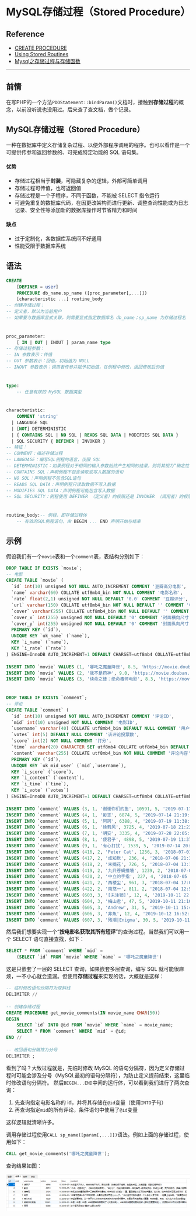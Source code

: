 # MySQL存储过程（Stored Procedure）

## Reference

- [CREATE PROCEDURE](https://dev.mysql.com/doc/refman/8.0/en/create-procedure.html)
- [Using Stored Routines](https://dev.mysql.com/doc/refman/8.0/en/stored-routines.html)
- [Mysql之存储过程与存储函数](https://juejin.im/post/5cdc20ede51d453ce71f6113)

------------------------------------------------------------------------------------------------------------------------

## 前情

在写PHP的一个方法`PDOStatement::bindParam()`文档时，接触到**存储过程**的概念，以前没听说也没用过。后来查了查文档，做个记录。

## MySQL存储过程（Stored Procedure）

一种在数据库中定义存储复杂过程、以便外部程序调用的程序。也可以看作是一个可提供传参和返回参数的、可完成特定功能的 SQL 语句集。

#### 优势

- 存储过程相当于**封装**，可隐藏复杂的逻辑，外部可简单调用
- 存储过程可传值，也可返回值
- 存储过程是一个子程序，不同于函数，不能被 SELECT 指令运行
- 可避免重复的数据库代码，在因更改架构而进行更新、调整查询性能或为日志记录、安全性等添加新的数据库操作时节省精力和时间

#### 缺点

- 过于定制化，各数据库系统间不好通用
- 性能受限于数据库系统

## 语法

```sql
CREATE
    [DEFINER = user]
    PROCEDURE db_name.sp_name ([proc_parameter[,...]])
    [characteristic ...] routine_body
-- 创建存储过程：
-- 定义者，默认为当前用户
-- 如果要与数据库显式关联，则需要显式指定数据库名 db_name；sp_name 为存储过程名


proc_parameter:
    [ IN | OUT | INOUT ] param_name type
-- 存储过程参数：
-- IN 参数表示：传值
-- OUT 参数表示：回值，初始值为 NULL
-- INOUT 参数表示：调用者传参并赋予初始值，在例程中修改，返回修改后的值


type:
    -- 任意有效的 MySQL 数据类型


characteristic:
    COMMENT 'string'
  | LANGUAGE SQL
  | [NOT] DETERMINISTIC
  | { CONTAINS SQL | NO SQL | READS SQL DATA | MODIFIES SQL DATA }
  | SQL SECURITY { DEFINER | INVOKER }
-- 特征：
-- COMMENT：描述存储过程
-- LANGUAGE：编写SQL例程的语言，仅限 SQL
-- DETERMINISTIC：如果例程对于相同的输入参数始终产生相同的结果，则将其视为“确定性”，否则将其视为“不确定性”。默认为不确定
-- CONTAINS SQL：声明例程不包含读取或写入数据的语句
-- NO SQL：声明例程不包含SQL语句
-- READS SQL DATA：声明例程只读取数据不写入数据
-- MODIFIES SQL DATA：声明例程可能包含写入数据
-- SQL SECURITY：例程使用 DEFINER （定义者）的权限还是 INVOKER （调用者）的权限来执行


routine_body:-- 例程，即存储过程体
    -- 有效的SQL例程语句，由 BEGIN ... END 声明开始与结束
```

## 示例

假设我们有一个`movie`表和一个`comment`表，表结构分别如下：

```sql
DROP TABLE IF EXISTS `movie`;
-- 电影
CREATE TABLE `movie` (
  `id` int(10) unsigned NOT NULL AUTO_INCREMENT COMMENT '豆瓣高分电影',
  `name` varchar(60) COLLATE utf8mb4_bin NOT NULL COMMENT '电影名称',
  `rate` float(2,1) unsigned NOT NULL DEFAULT '0.0' COMMENT '豆瓣评分',
  `url` varchar(150) COLLATE utf8mb4_bin NOT NULL DEFAULT '' COMMENT '电影豆瓣网址',
  `cover` varchar(255) COLLATE utf8mb4_bin NOT NULL DEFAULT '' COMMENT '封面图片',
  `cover_x` int(255) unsigned NOT NULL DEFAULT '0' COMMENT '封面横向尺寸',
  `cover_y` int(255) unsigned NOT NULL DEFAULT '0' COMMENT '封面纵向尺寸',
  PRIMARY KEY (`id`),
  UNIQUE KEY `uk_name` (`name`),
  KEY `i_name` (`name`),
  KEY `i_rate` (`rate`)
) ENGINE=InnoDB AUTO_INCREMENT=1 DEFAULT CHARSET=utf8mb4 COLLATE=utf8mb4_bin COMMENT='豆瓣电影：https://movie.douban.com/explore';

INSERT INTO `movie` VALUES (1, '哪吒之魔童降世', 8.5, 'https://movie.douban.com/subject/26794435/', 'https://img3.doubanio.com/view/photo/s_ratio_poster/public/p2563780504.jpg', 5594, 8268);
INSERT INTO `movie` VALUES (2, '我不是药神', 9.0, 'https://movie.douban.com/subject/26752088/', 'https://img9.doubanio.com/view/photo/s_ratio_poster/public/p2561305376.jpg', 2810, 3937);
INSERT INTO `movie` VALUES (3, '续命之徒：绝命毒师电影', 8.3, 'https://movie.douban.com/subject/30372377/', 'https://img1.doubanio.com/view/photo/s_ratio_poster/public/p2569548689.jpg', 1500, 2222);


DROP TABLE IF EXISTS `comment`;
-- 评论
CREATE TABLE `comment` (
  `id` int(10) unsigned NOT NULL AUTO_INCREMENT COMMENT '评论ID',
  `mid` int(10) unsigned NOT NULL COMMENT '电影ID',
  `username` varchar(40) COLLATE utf8mb4_bin DEFAULT NULL COMMENT '用户名',
  `votes` int(5) DEFAULT NULL COMMENT '该评论投票数',
  `score` int(2) NOT NULL COMMENT '打分',
  `time` varchar(20) CHARACTER SET utf8mb4 COLLATE utf8mb4_bin DEFAULT NULL COMMENT '发布评论的时间',
  `content` varchar(255) COLLATE utf8mb4_bin NOT NULL COMMENT '评论内容',
  PRIMARY KEY (`id`),
  UNIQUE KEY `uk_mid_user` (`mid`,`username`),
  KEY `i_score` (`score`),
  KEY `i_content` (`content`),
  KEY `i_time` (`time`),
  KEY `i_vote` (`votes`)
) ENGINE=InnoDB AUTO_INCREMENT=1 DEFAULT CHARSET=utf8mb4 COLLATE=utf8mb4_bin COMMENT='豆瓣电影-评论表';

INSERT INTO `comment` VALUES (3, 1, '谢谢你们的鱼', 10591, 5, '2019-07-17 21:22:38', '牛逼！牛逼！牛逼！4年前翻着白眼看完了《大圣归来》，4年后热泪盈眶地看完这部《哪吒之魔童降世》。没想到2019不仅仅是中国科幻大片元年，本片更是和《白蛇：缘起》一块儿创造了国产动漫作品前所未有的高潮。扎实的故事，生动的角色，饱满的情绪，炸裂的场面，这一切都构成了110分钟云霄飞车式的、畅快淋漓的观影体验，表面上是哪吒的传奇，骨子里面是《绝代双骄》+《悟空传》，毁天灭地的逆天气势更是燃破天际，好一曲震撼人心的“冰与火之歌”！都给老子去看！');
INSERT INTO `comment` VALUES (4, 1, '影志', 6874, 5, '2019-07-14 21:19:36', '“不成，功变成仁”、《神仙的自我修养》、“申公公”、内服外敷效果都一样的解药…前面快笑死；指点江山笔、英气的敖丙、猪鼻子倒带器…中间各种神来之笔；“人心的偏见是座大山，你是谁只有你自己才说了算”、父母面前的生离死别…结尾又被感动得一把老泪。老妈的性格更立体，老爸李靖对哪吒说你的真实身份其实是…时，生怕他说出个“蛋”，这是这部毫不正经却又硬气热血至死的片子能干出来的事。集丧逼和燃于一身，在哪吒面前，没人帅的起来！锁定今年最佳国产动画。');
INSERT INTO `comment` VALUES (5, 1, '阿珂', 6388, 4, '2019-07-19 11:38:43', '这个夏天还有比“藕饼”cp更火的吗？');
INSERT INTO `comment` VALUES (6, 1, '徐若风', 3725, 4, '2019-07-18 21:23:14', '客观上的确是目前国产三维动画中的最佳。和年初的《白蛇》一道，富足想象力之下的经典魔改，在人物、情节和视听呈现上都冲着一股劲。不夸张地说，这部作品在今年全球范围动画中比，都可以排到最前列。但还是有些遗憾，双生的概念没有做得更加复杂深刻、部分低俗笑料虽有趣但跳线。可能是我期待太高了。');
INSERT INTO `comment` VALUES (7, 1, '明安', 3335, 4, '2019-07-28 22:05:56', '“所有龙把鳞片扣下来的时候，我真的感觉敖丙压力太大了。”“我们全村可就指望你一个人去考大学了啊，一定要上清华啊。”“就算把其他报清华的人都杀掉你也一定要考上啊！”');
INSERT INTO `comment` VALUES (8, 1, '使君子', 4898, 5, '2019-07-19 11:37:10', '休说苍天不由人，我命由我不由天。新的故事，改编的很不错啊，就是有点短。友情提醒：观影记得带纸巾');
INSERT INTO `comment` VALUES (9, 1, '有心打扰', 1539, 5, '2019-07-14 20:33:33', '神话故事新编，以一种不令人悲伤的方式来讲述悲伤的哪吒童年。丰富多元充满想象力画面；包含幽默、热血、感人和人生观点的剧情；还有安排得当的叙事节奏，结尾处高潮更是一波接一波，让观众又是激动万分，又是感动落泪，实在令人佩服，这就是一部优秀的动画电影。');
INSERT INTO `comment` VALUES (416, 2, 'Peter Cat', 1256, 3, '2018-07-01 18:38:59', '对《药神》所有褒奖都建立在中国电影市场的贫乏和落后之上，纯从视听剧作的技艺层面，《药神》只是一个中规中矩没犯错的工业标准产品，甚至在导演层面是平庸的，连一个令人印象深刻的调度或者美学设计都找不到，如何可能有欲望再看一遍呢？但它又给中国工业指向了一个正确方向...');
INSERT INTO `comment` VALUES (417, 2, '成知默', 236, 4, '2018-07-06 21:33:53', '我认识一位姑娘，曾只身赴印度买仿药；也听闻不少病人，因药价太高而放弃治疗，并很快去世。本片短板很明显，甚至粗糙，但感谢让更多人关注到这个群体。虽有个光明的结尾，但不应一味强化药厂和患者之间的矛盾，尤其现实是零关税下药价未降，药进医保却因限药而买不到药，但愿一切都不只是粉饰太平。');
INSERT INTO `comment` VALUES (418, 2, '末摘花', 726, 5, '2018-07-04 13:16:34', '意外发现王传君的演技真的很棒');
INSERT INTO `comment` VALUES (419, 2, '九只苍蝇撞墙', 1239, 2, '2018-07-01 16:54:05', '完全没有讽刺的意思，我觉得做为一段儿带上海腔的催泪快板儿书，挺煽的。但是电影意识，没找见。不过如今去影院看电影，大家都不在乎后者有还是没有了。');
INSERT INTO `comment` VALUES (420, 2, '中立的手指', 227, 4, '2018-07-05 20:06:21', '怎么过的审？甚至我公安机关的大Boss在片中都是一个略负面的角色。如果此片叫好又叫座，各路资本一拥而上带火了社会现实电影，广电总局会不会再举屠刀啊');
INSERT INTO `comment` VALUES (421, 2, '西楼尘', 961, 3, '2018-07-04 17:09:27', '病是一种罪，上帝也不能赦免；穷是一种病，药神也无法医治。思慧把脱掉的衣服一件件穿上，黄毛把留长的头发一寸寸剪下，程勇把缺口补上，受益把口罩摘下。法和情谁上谁下，命和钱谁上谁下，灾厄的红药水抹到谁的头顶，侥幸的救世主降到何方人间。许多人终其一生都在寻一种药，没药的世界我们能不能活？');
INSERT INTO `comment` VALUES (422, 2, '南悠一', 811, 2, '2018-07-04 12:53:28', '当看见草坪上奔跑的孩子，你流下了两行“前后紧密相连”的热泪：第一行是说，看见了孩子在草地上奔跑，多好啊；第二行是说，和所有的人类在一起，被草地上奔跑的孩子们所感动，多好啊。（我复制的，没错，这部电影太媚俗了，因为看完你只会觉得自己一定要多挣钱。）');
INSERT INTO `comment` VALUES (603, 3, '[未注销]', 12, 4, '2019-10-11 22:49:54', '该来的都有了，不多不少刚刚好。');
INSERT INTO `comment` VALUES (604, 3, '梅山君', 47, 5, '2019-10-11 21:10:38', '我想，以后想起《绝命毒师》，我的内心肯定有一块地方像阿拉斯加那么安静。');
INSERT INTO `comment` VALUES (605, 3, 'Andrew', 31, 5, '2019-10-11 15:47:59', '情怀打满分');
INSERT INTO `comment` VALUES (606, 3, '非魚', 12, 4, '2019-10-12 16:52:10', '老白的“回归”让本片终于有了灵魂，淡淡的落幕，再也不见~');
INSERT INTO `comment` VALUES (607, 3, '殇潮|Enigma', 30, 5, '2019-10-11 22:01:01', 'So....保持好身材的唯一方式就是英年早逝了？');
```

然后我们想要实现一个“**按电影名获取其所有短评**”的查询过程。当然我们可以用一个 SELECT 语句直接查找，如下：

```sql
SELECT * FROM `comment` WHERE `mid` = 
    (SELECT `id` FROM `movie` WHERE `name` = '哪吒之魔童降世')
```

这是只嵌套了一层的 SELECT 查询，如果嵌套多层查询，编写 SQL 就可能很麻烦，一不小心就会遗漏。但使用**存储过程**来实现的话，大概就是这样：

```sql
-- 临时修改语句分隔符为双斜线
DELIMITER //

-- 创建存储过程
CREATE PROCEDURE get_movie_comments(IN movie_name CHAR(50))
BEGIN
    SELECT `id` INTO @id FROM `movie` WHERE `name` = movie_name;
    SELECT * FROM `comment` WHERE `mid` = @id;
END //

-- 改回语句分隔符为分号
DELIMITER ;
```

看到了吗？大致过程就是，先临时修改 MySQL 的语句分隔符，因为定义存储过程时可能会涉及分号（MySQL最初的语句分隔符），为防止定义提前结束，这里临时修改语句分隔符。
然后`BEGIN...END`中间的运行体，可以看到我们进行了两次查询：
1. 先查询指定电影名称的 id，并将其存储在`@id`变量（使用`INTO`子句）
2. 再查询指定`mid`的所有评论，条件语句中使用了`@id`变量

这样逻辑就清晰许多。

调用存储过程使用`CALL sp_name([param[,...]])`语法。例如上面的存储过程，使用如下：

```sql
CALL get_movie_comments('哪吒之魔童降世');
```

查询结果如图：

![image](/images/mysql-stored-procedure-1.png)
